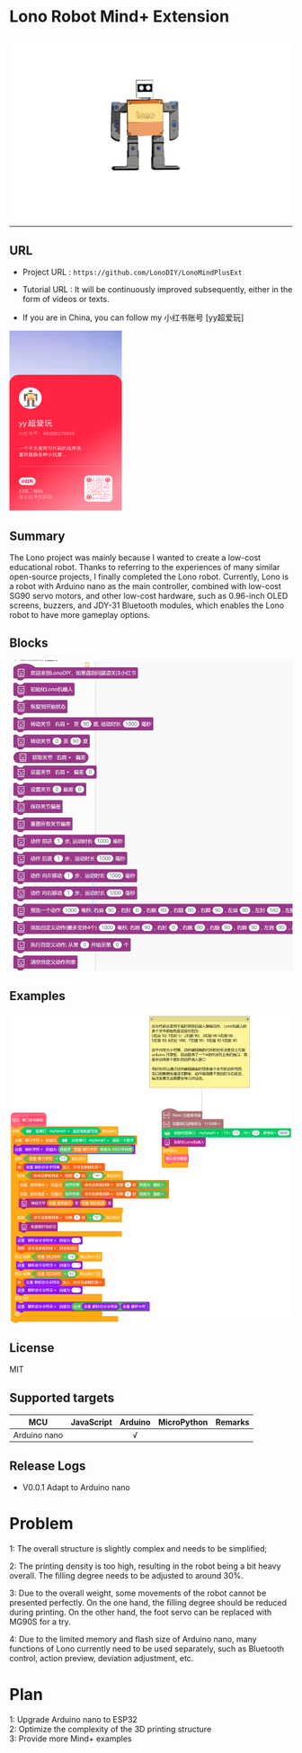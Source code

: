 # Lono Robot Mind+ Extension


![](./arduinoC/_images/featured.png)



---------------------------------------------------------


## URL
* Project URL : ```https://github.com/LonoDIY/LonoMindPlusExt```

* Tutorial URL : It will be continuously improved subsequently, either in the form of videos or texts.

* If you are in China, you can follow my 小红书账号 [yy超爱玩]   
<img src="./arduinoC/_images/xiaohongshu.png" width="200" height="320" />

## Summary
The Lono project was mainly because I wanted to create a low-cost educational robot. Thanks to referring to the experiences of many similar open-source projects, I finally completed the Lono robot. Currently, Lono is a robot with Arduino nano as the main controller, combined with low-cost SG90 servo motors, and other low-cost hardware, such as 0.96-inch OLED screens, buzzers, and JDY-31 Bluetooth modules, which enables the Lono robot to have more gameplay options.

## Blocks

![](./arduinoC/_images/blocks.png)



## Examples

![](./arduinoC/_images/example.png)

## License

MIT

## Supported targets

MCU                | JavaScript    | Arduino   | MicroPython    | Remarks
------------------ | :----------: | :----------: | :---------: | -----
Arduino nano        |             |       √       |             | 



## Release Logs
* V0.0.1  Adapt to Arduino nano

# Problem   
1: The overall structure is slightly complex and needs to be simplified;   

2: The printing density is too high, resulting in the robot being a bit heavy overall. The filling degree needs to be adjusted to around 30%.   

3: Due to the overall weight, some movements of the robot cannot be presented perfectly. On the one hand, the filling degree should be reduced during printing. On the other hand, the foot servo can be replaced with MG90S for a try.   

4: Due to the limited memory and flash size of Arduino nano, many functions of Lono currently need to be used separately, such as Bluetooth control, action preview, deviation adjustment, etc.

# Plan   
1: Upgrade Arduino nano to ESP32   
2: Optimize the complexity of the 3D printing structure   
3: Provide more Mind+ examples
